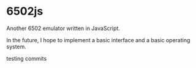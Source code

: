 # 6502js

Another 6502 emulator written in JavaScript.

In the future, I hope to implement a basic interface and a basic operating system.

testing commits